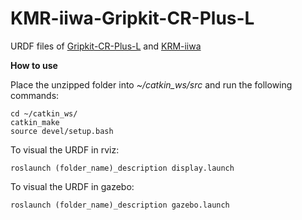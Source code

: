 # KMR-iiwa-Gripkit-CR-Plus-L
URDF files of [Gripkit-CR-Plus-L](https://weiss-robotics.com/gripkit/) and [KRM-iiwa](https://www.kuka.com/en-us/products/mobility/mobile-robot-systems/kmr-iiwa)

**How to use**

Place the unzipped folder into *~/catkin_ws/src* and run the following commands:

    cd ~/catkin_ws/
    catkin_make
    source devel/setup.bash
    
To visual the URDF in rviz:  

    roslaunch (folder_name)_description display.launch
    
To visual the URDF in gazebo:

    roslaunch (folder_name)_description gazebo.launch 
